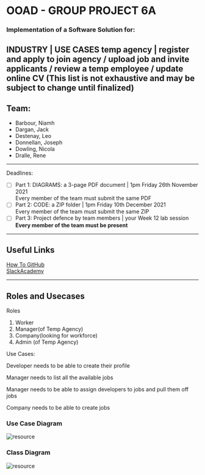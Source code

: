 # OOAD - GROUP PROJECT 6A
### Implementation of a Software Solution for:
**INDUSTRY    | USE CASES**
**temp agency | register and apply to join agency / upload job and invite applicants /  review a temp employee / update online CV**
(This list is not exhaustive and may be subject to change until finalized)
---
## Team:
- Barbour, Niamh
- Dargan, Jack
- Destenay, Leo
- Donnellan, Joseph 
- Dowling, Nicola
- Dralle, Rene
---
Deadlines:
- [ ] Part 1: DIAGRAMS: a 3-page PDF document   |   1pm Friday 26th November 2021  
      Every member of the team must submit the same PDF
- [ ] Part 2: CODE: a ZIP folder                |   1pm Friday 10th December 2021  
      Every member of the team must submit the same ZIP
- [ ] Part 3: Project defence by team members   |   your Week 12 lab session  
  **Every member of the team must be present**
---
## Useful Links
[How To GitHub](https://www.softwaretestinghelp.com/github-desktop-tutorial/)  
[SlackAcademy](https://www.youtube.com/watch?v=pUZzBoAbAOs)

---
## Roles and Usecases
Roles

1. Worker
2. Manager(of Temp Agency)
3. Company(looking for workforce)
4. Admin (of Temp Agency)

Use Cases:

Developer needs to be able to create their profile

Manager needs to list all the available jobs

Manager needs to be able to assign developers to jobs and pull them off jobs

Company needs to be able to create jobs

### Use Case Diagram

![resource](https://docs.google.com/drawings/d/e/2PACX-1vTWW-Hw4XTm1dkFCr6t_ly0v9Z3xEkhZbcN3lGRx_vhhakR6FKeh-PFnxHX8w8-AeuC4XztFoxC6hV1/pub?w=1440&h=1080)

### Class Diagram

![resource](https://docs.google.com/drawings/d/e/2PACX-1vQPaHNUhFErEZF4yhVhd1DadcLhjCN0UX7vwyG6nfoQYVrN4BdqPXzIuyi0CmEfWX3I_l-2BuX_750v/pub?w=1440&h=1080)

